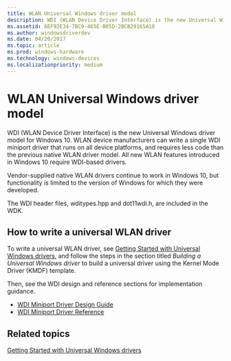 ```yaml
---
title: WLAN Universal Windows driver model
description: WDI (WLAN Device Driver Interface) is the new Universal Windows driver model for Windows 10.
ms.assetid: 6EF92E34-7BC9-465E-B05D-2BCB29165A18
ms.author: windowsdriverdev
ms.date: 04/20/2017
ms.topic: article
ms.prod: windows-hardware
ms.technology: windows-devices
ms.localizationpriority: medium
---
```


# WLAN Universal Windows driver model


WDI (WLAN Device Driver Interface) is the new Universal Windows driver model for Windows 10. WLAN device manufacturers can write a single WDI miniport driver that runs on all device platforms, and requires less code than the previous native WLAN driver model. All new WLAN features introduced in Windows 10 require WDI-based drivers.

Vendor-supplied native WLAN drivers continue to work in Windows 10, but functionality is limited to the version of Windows for which they were developed.

The WDI header files, wditypes.hpp and dot11wdi.h, are included in the WDK.

## How to write a universal WLAN driver


To write a universal WLAN driver, see [Getting Started with Universal Windows drivers](https://msdn.microsoft.com/windows-drivers/develop/getting_started_with_universal_drivers), and follow the steps in the section titled *Building a Universal Windows driver* to build a universal driver using the Kernel Mode Driver (KMDF) template.

Then, see the WDI design and reference sections for implementation guidance.

-   [WDI Miniport Driver Design Guide](wdi-miniport-driver-design-guide.md)
-   [WDI Miniport Driver Reference](https://msdn.microsoft.com/library/windows/hardware/dn926075)

## Related topics


[Getting Started with Universal Windows drivers](https://msdn.microsoft.com/windows-drivers/develop/getting_started_with_universal_drivers)

 

 






